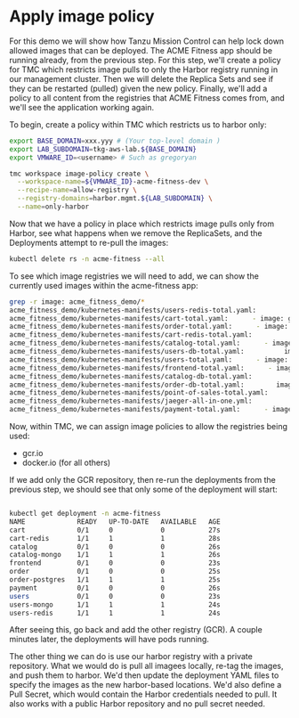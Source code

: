 # Apply image policy

For this demo we will show how Tanzu Mission Control can help lock down allowed images that can be deployed.  The ACME Fitness app should be running already, from the previous step.  For this step, we'll create a policy for TMC which restricts image pulls to only the Harbor registry running in our management cluster.  Then we will delete the Replica Sets and see if they can be restarted (pulled) given the new policy.  Finally, we'll add a policy to all content from the registries that ACME Fitness comes from, and we'll see the application working again.

To begin, create a policy within TMC which restricts us to harbor only:

```bash
export BASE_DOMAIN=xxx.yyy # (Your top-level domain )
export LAB_SUBDOMAIN=tkg-aws-lab.${BASE_DOMAIN}
export VMWARE_ID=<username> # Such as gregoryan

tmc workspace image-policy create \
  --workspace-name=${VMWARE_ID}-acme-fitness-dev \
  --recipe-name=allow-registry \
  --registry-domains=harbor.mgmt.${LAB_SUBDOMAIN} \
  --name=only-harbor

```
Now that we have a policy in place which restricts image pulls only from Harbor, see what happens when we remove the ReplicaSets, and the Deployments attempt to re-pull the images:

```bash
kubectl delete rs -n acme-fitness --all
```

To see which image registries we will need to add, we can show the currently used images within the acme-fitness app:

```bash
grep -r image: acme_fitness_demo/*
acme_fitness_demo/kubernetes-manifests/users-redis-total.yaml:          image: bitnami/redis
acme_fitness_demo/kubernetes-manifests/cart-total.yaml:      - image: gcr.io/vmwarecloudadvocacy/acmeshop-cart:latest
acme_fitness_demo/kubernetes-manifests/order-total.yaml:      - image: gcr.io/vmwarecloudadvocacy/acmeshop-order:latest
acme_fitness_demo/kubernetes-manifests/cart-redis-total.yaml:          image: bitnami/redis
acme_fitness_demo/kubernetes-manifests/catalog-total.yaml:      - image: gcr.io/vmwarecloudadvocacy/acmeshop-catalog:latest
acme_fitness_demo/kubernetes-manifests/users-db-total.yaml:          image: mongo:4
acme_fitness_demo/kubernetes-manifests/users-total.yaml:      - image: gcr.io/vmwarecloudadvocacy/acmeshop-user:latest
acme_fitness_demo/kubernetes-manifests/frontend-total.yaml:      - image: gcr.io/vmwarecloudadvocacy/acmeshop-front-end:latest
acme_fitness_demo/kubernetes-manifests/catalog-db-total.yaml:          image: mongo:4
acme_fitness_demo/kubernetes-manifests/order-db-total.yaml:        image: postgres:9.5
acme_fitness_demo/kubernetes-manifests/point-of-sales-total.yaml:      - image: gcr.io/vmwarecloudadvocacy/acmeshop-pos:v0.1.0-beta
acme_fitness_demo/kubernetes-manifests/jaeger-all-in-one.yml:              image: jaegertracing/all-in-one
acme_fitness_demo/kubernetes-manifests/payment-total.yaml:      - image: gcr.io/vmwarecloudadvocacy/acmeshop-payment:latest
```

Now, within TMC, we can assign image policies to allow the registries being used:
- gcr.io
- docker.io (for all others)

If we add only the GCR repository, then re-run the deployments from the previous step, we should see that only some of the deployment will start:

<image from TMC UI>

```bash
kubectl get deployment -n acme-fitness
NAME             READY   UP-TO-DATE   AVAILABLE   AGE
cart             0/1     0            0           27s
cart-redis       1/1     1            1           28s
catalog          0/1     0            0           26s
catalog-mongo    1/1     1            1           26s
frontend         0/1     0            0           23s
order            0/1     0            0           25s
order-postgres   1/1     1            1           25s
payment          0/1     0            0           26s
users            0/1     0            0           23s
users-mongo      1/1     1            1           24s
users-redis      1/1     1            1           24s
```

After seeing this, go back and add the other registry (GCR).  A couple minutes later, the deployments will have pods running.


The other thing we can do is use our harbor registry with a private repository.  What we would do is pull all imagees locally, re-tag the images, and push them to harbor.  We'd then update the deployment YAML files to specify the images as the new harbor-based locations.  We'd also define a Pull Secret, which would contain the Harbor credentials needed to pull.  It also works with a public Harbor repository and no pull secret needed. 
